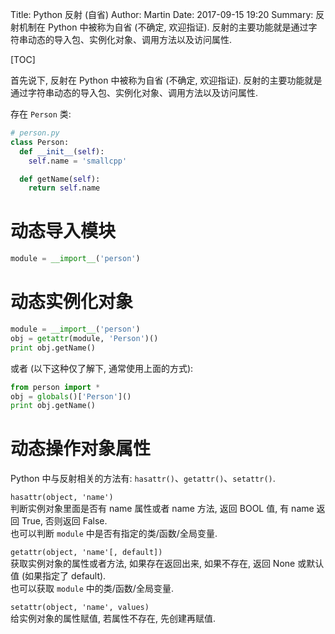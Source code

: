 Title: Python 反射 (自省)
Author: Martin
Date: 2017-09-15 19:20
Summary: 反射机制在 Python 中被称为自省 (不确定, 欢迎指证). 反射的主要功能就是通过字符串动态的导入包、实例化对象、调用方法以及访问属性.

[TOC]

首先说下, 反射在 Python 中被称为自省 (不确定, 欢迎指证). 反射的主要功能就是通过字符串动态的导入包、实例化对象、调用方法以及访问属性.

存在 `Person` 类:

```python
# person.py
class Person:
  def __init__(self):
    self.name = 'smallcpp'

  def getName(self):
    return self.name
```

# 动态导入模块
```python
module = __import__('person')
```

# 动态实例化对象
```python
module = __import__('person')
obj = getattr(module, 'Person')()
print obj.getName()
```

或者 (以下这种仅了解下, 通常使用上面的方式):

```python
from person import *
obj = globals()['Person']()
print obj.getName()
```

# 动态操作对象属性
Python 中与反射相关的方法有: `hasattr()`、`getattr()`、`setattr()`.

`hasattr(object, 'name')`<br>
判断实例对象里面是否有 name 属性或者 name 方法, 返回 BOOL 值, 有 name 返回 True, 否则返回 False.<br>
也可以判断 `module` 中是否有指定的类/函数/全局变量.

`getattr(object, 'name'[, default])`<br>
获取实例对象的属性或者方法, 如果存在返回出来, 如果不存在, 返回 None 或默认值 (如果指定了 default).<br>
也可以获取 `module` 中的类/函数/全局变量.

`setattr(object, 'name', values)`<br>
给实例对象的属性赋值, 若属性不存在, 先创建再赋值.
